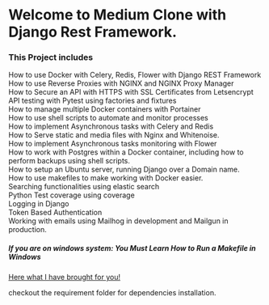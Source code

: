 # Welcome to Medium Clone with Django Rest Framework.
<h3>This Project includes</h3>
How to use Docker with Celery, Redis, Flower with Django REST Framework<br>
How to use Reverse Proxies with NGINX and NGINX Proxy Manager <br>
How to Secure an API with HTTPS with SSL Certificates from Letsencrypt<br>
API testing with Pytest using factories and fixtures<br>
How to manage multiple Docker containers with Portainer<br>
How to use shell scripts to automate and monitor processes<br>
How to implement Asynchronous tasks with Celery and Redis<br>
How to Serve static and media files with Nginx and Whitenoise.<br>
How to implement Asynchronous tasks monitoring with Flower<br>
How to work with Postgres within a Docker container, including how to perform backups using shell scripts.<br>
How to setup an Ubuntu server, running Django over a Domain name.<br>
How to use makefiles to make working with Docker easier.<br>
Searching functionalities using elastic search<br>
Python Test coverage using coverage<br>
Logging in Django<br>
Token Based Authentication<br>
Working with emails using Mailhog in development and Mailgun in production.<br>

<h5>If you are on windows system: You Must Learn How to Run a Makefile in Windows</h5>
<p><a href="https://medium.com/@samsorrahman/how-to-run-a-makefile-in-windows-b4d115d7c516" target="blank">Here what I have brought for you!</a></p>
checkout the requirement folder for dependencies installation.
